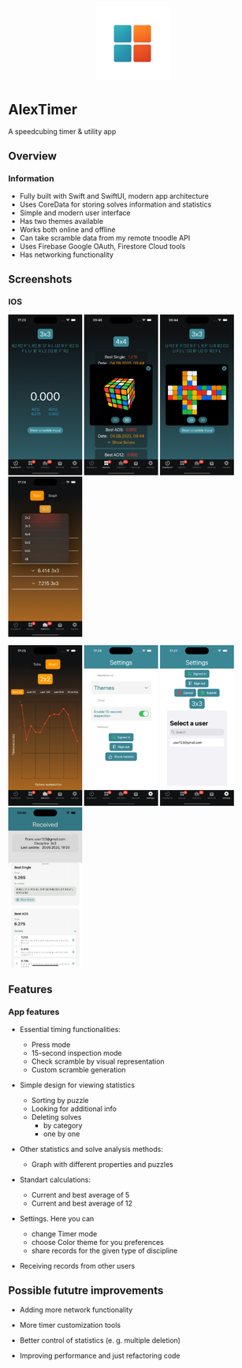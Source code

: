 <div align="center">
<img src="https://github.com/axneo27/AlexTimerApp/blob/main/.github/v2images/AlexTimerIcon.png?raw=true" alt="timer orange" width="150"/>
</div>

# AlexTimer
A speedcubing timer & utility app

## Overview
### Information

* Fully built with Swift and SwiftUI, modern app architecture
* Uses CoreData for storing solves information and statistics
* Simple and modern user interface
* Has two themes available
* Works both online and offline
* Can take scramble data from my remote tnoodle API
* Uses Firebase Google OAuth, Firestore Cloud tools
* Has networking functionality

## Screenshots
### IOS 

<img src="https://github.com/axneo27/AlexTimerApp/blob/main/.github/v2images/Simulator%20Screenshot%20-%20iPhone%2016%20-%202025-06-20%20at%2017.20.54.png?raw=true" alt="timer orange" width="150"/> <img src="https://github.com/axneo27/AlexTimerApp/blob/main/.github/v2images/2d.png?raw=true" alt="timer puzzles" width="150"/> <img src="https://github.com/axneo27/AlexTimerApp/blob/main/.github/v2images/3d.png?raw=true" alt="timer puzzles" width="150"/> <img src="https://github.com/axneo27/AlexTimerApp/blob/main/.github/v2images/Simulator%20Screenshot%20-%20iPhone%2016%20-%202025-06-20%20at%2017.24.54.png?raw=true" alt="timer puzzles" width="150"/>


<img src="https://github.com/axneo27/AlexTimerApp/blob/main/.github/v2images/Simulator%20Screenshot%20-%20iPhone%2016%20-%202025-06-20%20at%2017.25.06.png?raw=true" alt="timer puzzles" width="150"/> <img src="https://github.com/axneo27/AlexTimerApp/blob/main/.github/v2images/Simulator%20Screenshot%20-%20iPhone%2016%20-%202025-06-20%20at%2017.26.46.png?raw=true" alt="timer puzzles" width="150"/> <img src="https://github.com/axneo27/AlexTimerApp/blob/main/.github/v2images/Simulator%20Screenshot%20-%20iPhone%2016%20-%202025-06-20%20at%2017.27.06.png?raw=true" alt="timer puzzles" width="150"/> <img src="https://github.com/axneo27/AlexTimerApp/blob/main/.github/v2images/received_new.png?raw=true" alt="timer puzzles" width="150"/>

## Features
### App features

* Essential timing functionalities:
  * Press mode
  * 15-second inspection mode
  * Check scramble by visual representation
  * Custom scramble generation

* Simple design for viewing statistics
  * Sorting by puzzle
  * Looking for additional info
  * Deleting solves 
    * by category
    * one by one

* Other statistics and solve analysis methods:
  * Graph with different properties and puzzles

* Standart calculations:
  * Current and best average of 5
  * Current and best average of 12

* Settings. Here you can
  * change Timer mode
  * choose Color theme for you preferences
  * share records for the given type of discipline

* Receiving records from other users

## Possible fututre improvements
* Adding more network functionality

* More timer customization tools

* Better control of statistics (e. g. multiple deletion)

* Improving performance and just refactoring code 
